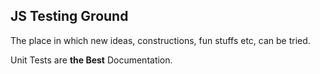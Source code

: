 ## JS Testing Ground

The place in which new ideas, constructions, fun stuffs etc, can be tried.

Unit Tests are **the Best** Documentation.
